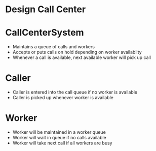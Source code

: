 # Design Call Center

# CallCenterSystem
- Maintains a queue of calls and workers
- Accepts or puts calls on hold depending on worker availabilty
- Whenever a call is available, next available worker will pick up call

# Caller
- Caller is entered into the call queue if no worker is available
- Caller is picked up whenever worker is available

# Worker
- Worker will be maintained in a worker queue
- Worker will wait in queue if no calls available
- Worker will take next call if all workers are busy